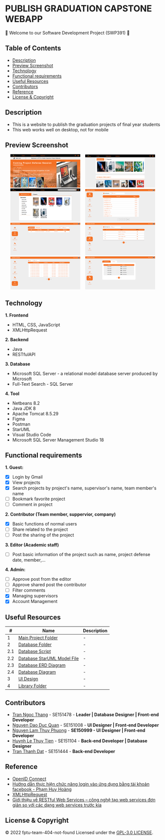 # PUBLISH GRADUATION CAPSTONE WEBAPP

:wave: Welcome to our Software Development Project (SWP391) :wave:

## Table of Contents
- [Description](#description)
- [Preview Screenshot](#preview-screenshot)
- [Technology](#technology)
- [Functional requirements](#functional-requirements)
- [Useful Resources](#useful-resources)
- [Contributors](#contributors)
- [Reference](#reference)
- [License & Copyright](#license--copyright)

## Description
- This is a website to publish the graduation projects of final year students
- This web works well on desktop, not for mobile

## Preview Screenshot

<div align="center">
  <img src="./imgs/home-1.png" alt="Home 1" width="45%"></img> &nbsp;&nbsp; <img src="./imgs/home-2.png" alt="Home 2" width="45%"></img>
  <img src="./imgs/search.png" alt="Search Page" width="45%"></img> &nbsp;&nbsp; <img src="./imgs/admin-account-list.png" alt="Admin Account List" width="45%"></img>
  <img src="./imgs/admin-post-list.png" alt="Admin Post List" width="45%"></img> &nbsp;&nbsp; <img src="./imgs/admin-supervisor-list.png" alt="Admin Supervisor List" width="45%"></img>
  <img src="./imgs/admin-upcoming.png" alt="Admin Upcoming List" width="45%"></img> &nbsp;&nbsp; <img src="./imgs/admin-word-list.png" alt="Admin Word List" width="45%"></img>
</div>
  
## Technology
**1. Frontend**
  - HTML, CSS, JavaScript
  - XMLHttpRequest

**2. Backend**
  - Java
  - RESTfulAPI

**3. Database**
  - Microsoft SQL Server - a relational model database server produced by Microsoft
  - Full-Text Search - SQL Server

**4. Tool**
  - Netbeans 8.2
  - Java JDK 8
  - Apache Tomcat 8.5.29
  - Figma
  - Postman
  - StarUML
  - Visual Studio Code
  - Microsoft SQL Server Management Studio 18

## Functional requirements
**1. Guest:**
- [x] Login by Gmail
- [x] View projects
- [x] Search projects by project's name, supervisor's name, team member's name
- [ ] Bookmark favorite project
- [ ] Comment in project

**2. Contributor (Team member, suppervior, company)**
- [x] Basic functions of normal users
- [ ] Share related to the project
- [ ] Post the sharing of the project

**3. Editor (Academic staff)**
- [ ] Post basic information of the project such as name, project defense date, member,...

**4. Admin:**
- [ ] Approve post from the editor
- [ ] Approve shared post the contributor
- [ ] Filter comments
- [x] Managing supervisors
- [x] Account Management

## Useful Resources

#| Name | Description
-| ---- | -----------
1| [Main Project Folder](https://github.com/fptu-team-404-not-found/publish-graduation-capstone/tree/main/PublishGraduationCapstone) | -
2| [Database Folder](https://github.com/fptu-team-404-not-found/publish-graduation-capstone/tree/main/database) | -
2.1| [Database Script](https://github.com/fptu-team-404-not-found/publish-graduation-capstone/blob/main/database/ScriptDatabase.sql) | -
2.2| [Database StarUML Model File](https://github.com/fptu-team-404-not-found/publish-graduation-capstone/blob/main/database/SWP391.mdj) | -
2.3| [Database ERD Diagram](https://raw.githubusercontent.com/fptu-team-404-not-found/publish-graduation-capstone/main/imgs/database-ERD.png) | - 
2.4| [Database Diagram](https://raw.githubusercontent.com/fptu-team-404-not-found/publish-graduation-capstone/main/imgs/database-diagram.png) | -
3| [UI Design](https://www.figma.com/file/8bXKMQcuvUHcne1PlG5mlE/Project-Siu-%C4%90%E1%BB%89n?node-id=151%3A368) | -
4| [Library Folder](https://github.com/fptu-team-404-not-found/publish-graduation-capstone/tree/main/lib) | -

## Contributors
- [Tran Ngoc Thang](https://github.com/thangtn2101) - SE151478 - **Leader | Database Designer | Front-end Developer**
- [Nguyen Dao Duc Quan](https://github.com/dq-qiji) - SE151008 - **UI Designer | Front-end Developer**
- [Nguyen Lam Thuy Phuong](https://github.com/nguyenlamthuyphuong25) - 	**SE150999 - UI Designer | Front-end Developer**
- [Huynh Le Thuy Tien](https://github.com/tienhuynh-tn) - SE151104 - **Back-end Developer | Database Designer**
- [Tran Thanh Dat](https://github.com/DatTranLK) - SE151444 - **Back-end Developer**

## Reference
- [OpenID Connect](https://developers.google.com/identity/protocols/oauth2/openid-connect)
- [Hướng dẫn thực hiện chức năng login vào ứng dụng bằng tài khoản facebook - Phạm Huy Hoàng](http://www.kieutrongkhanh.net/2016/08/huong-dan-thuc-hien-chuc-nang-login-vao.html)
- [XMLHttpRequest](https://developer.mozilla.org/en-US/docs/Web/API/XMLHttpRequest)
- [Giới thiệu về RESTful Web Services – công nghệ tạo web services đơn giản so với các dạng web services trước kia](http://www.kieutrongkhanh.net/2016/08/gioi-thieu-ve-restful-web-services-cong.html)

## License & Copyright
&copy; 2022 fptu-team-404-not-found Licensed under the [GPL-3.0 LICENSE](https://github.com/fptu-team-404-not-found/publish-graduation-capstone/blob/main/LICENSE).
